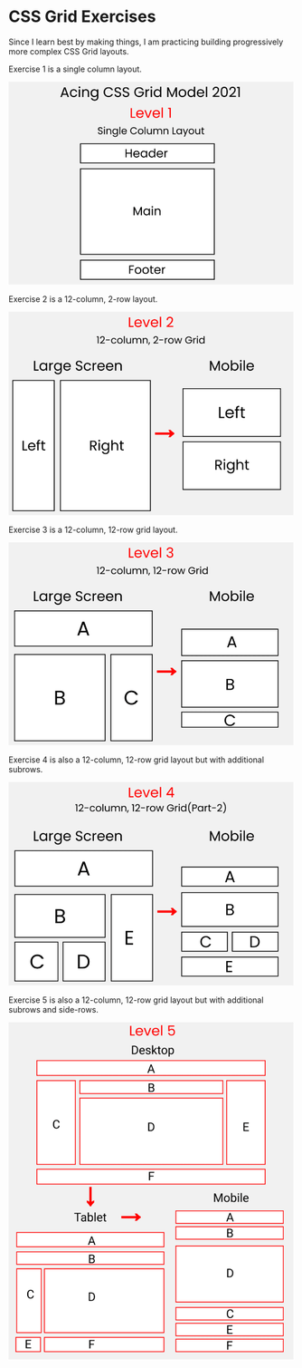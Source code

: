 # CSS Grid Exercises

Since I learn best by making things, I am practicing building progressively more complex CSS Grid layouts.

Exercise 1 is a single column layout.

![Image of Single Column Layout](https://github.com/jeremysb1/cssgrid_practice/blob/main/cssgrid_exercise1/grid1Layout.png)

Exercise 2 is a 12-column, 2-row layout.

![Image of 12-Column, 2-row Layout](https://github.com/jeremysb1/cssgrid_practice/blob/main/cssgrid_2/grid2layout.png)

Exercise 3 is a 12-column, 12-row grid layout.

![Image of 12-Column, 12-row Layout](https://github.com/jeremysb1/cssgrid_practice/blob/main/cssgrid3/grid3layout.png)

Exercise 4 is also a 12-column, 12-row grid layout but with additional subrows.

![Image of 12-Column, 12-row Layout](https://github.com/jeremysb1/cssgrid_practice/blob/main/cssgrid4/grid4layout.png)

Exercise 5 is also a 12-column, 12-row grid layout but with additional subrows and side-rows.

![Image of 12-Column, 12-row Layout](https://github.com/jeremysb1/cssgrid_practice/blob/main/cssgrid5/cssgrid5.png)
